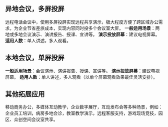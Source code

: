 ## 异地会议，多屏投屏
远程电话会议中，使用多屏投屏实现远程共享演示，极大程度方便了跨区域办公需求，为企业节省差旅成本，实现内容同时投多个会议室大屏。
**一般适用场景**：两地或多地会议演示、演讲报告、授课、宣讲等。
**演示投放屏幕**：建议电视屏幕。
**适用人数**：单人讲述，多人观看。


## 本地会议，单屏投屏
**一般适用场景**：会议演示、演讲报告、授课、宣讲等。
**演示投放屏幕**：建议电视屏幕。
**适用人数**：单人讲述，多人观看（以单个屏幕观看效果最佳灵活安排）。

## 其他拓展应用
移动商务办公，多媒体互动教学，企业数字展厅，互动发布会等多种场景，例如：企业员工培训，病房多地会诊，教室教学演示，远程客服支持，游戏现场竞技，园区、众创空间会议室共享。
